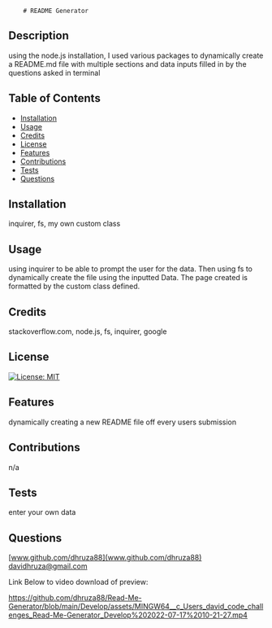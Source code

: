 
        # README Generator

## Description
using the node.js installation, I used various packages to dynamically create a README.md file with multiple sections and data inputs filled in by the questions asked in terminal


## Table of Contents

- [Installation](#installation)
- [Usage](#usage)
- [Credits](#credits)
- [License](#license)
- [Features](#features)
- [Contributions](#contributions)
- [Tests](#tests)
- [Questions](#questions)


## Installation
inquirer, fs, my own custom class

## Usage
using inquirer to be able to prompt the user for the data. Then using fs to dynamically create the file using the inputted Data. The page created is formatted by the custom class defined.

## Credits
stackoverflow.com, node.js, fs, inquirer, google

## License
[![License: MIT](https://img.shields.io/badge/License-MIT-yellow.svg)](https://opensource.org/licenses/MIT)


## Features
dynamically creating a new README file off every users submission

## Contributions
n/a

## Tests
enter your own data

## Questions
[www.github.com/dhruza88](www.github.com/dhruza88) <br />
davidhruza@gmail.com

Link Below to video download of preview:

https://github.com/dhruza88/Read-Me-Generator/blob/main/Develop/assets/MINGW64__c_Users_david_code_challenges_Read-Me-Generator_Develop%202022-07-17%2010-21-27.mp4

